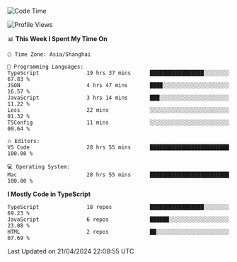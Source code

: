 <!--START_SECTION:waka-->
![Code Time](http://img.shields.io/badge/Code%20Time-5%2C988%20hrs%2027%20mins-blue)

![Profile Views](http://img.shields.io/badge/Profile%20Views-1-blue)

📊 **This Week I Spent My Time On** 

```text
🕑︎ Time Zone: Asia/Shanghai

💬 Programming Languages: 
TypeScript               19 hrs 37 mins      █████████████████░░░░░░░░   67.83 % 
JSON                     4 hrs 47 mins       ████░░░░░░░░░░░░░░░░░░░░░   16.57 % 
JavaScript               3 hrs 14 mins       ███░░░░░░░░░░░░░░░░░░░░░░   11.22 % 
Less                     22 mins             ░░░░░░░░░░░░░░░░░░░░░░░░░   01.32 % 
TSConfig                 11 mins             ░░░░░░░░░░░░░░░░░░░░░░░░░   00.64 % 

🔥 Editors: 
VS Code                  28 hrs 55 mins      █████████████████████████   100.00 % 

💻 Operating System: 
Mac                      28 hrs 55 mins      █████████████████████████   100.00 % 
```

**I Mostly Code in TypeScript** 

```text
TypeScript               18 repos            █████████████████░░░░░░░░   69.23 % 
JavaScript               6 repos             ██████░░░░░░░░░░░░░░░░░░░   23.08 % 
HTML                     2 repos             ██░░░░░░░░░░░░░░░░░░░░░░░   07.69 % 
```




 Last Updated on 21/04/2024 22:08:55 UTC
<!--END_SECTION:waka-->
